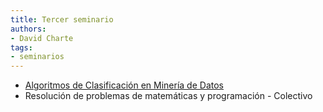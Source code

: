 ```yaml
---
title: Tercer seminario
authors:
- David Charte
tags:
- seminarios
---
```


  * [Algoritmos de Clasificación en Minería de Datos](https://github.com/libreim/data-mining-classification)
  * Resolución de problemas de matemáticas y programación - Colectivo
